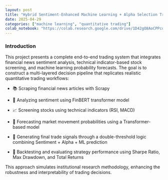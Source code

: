 ```yaml
---
layout: post
title: "Hybrid Sentiment-Enhanced Machine Learning + Alpha Selection Trading Pipeline"
date: 2025-04-29
categories: ["machine learning", "quantitative trading"]
colab_notebook: "https://colab.research.google.com/drive/1D42gO8AoCPPcdY56My-kk5NNuD38S23q?usp=sharing"
---
```

### Introduction
This project presents a complete end-to-end trading system that integrates financial news sentiment analysis, technical indicator-based stock screening, and machine learning probability forecasts.
The goal is to construct a multi-layered decision pipeline that replicates realistic quantitative trading workflows:

* 📚 Scraping financial news articles with Scrapy

* 💬 Analyzing sentiment using FinBERT transformer model

* 📈 Screening stocks using technical indicators (RSI, MACD)

* 🤖 Forecasting market movement probabilities using a Transformer-based model

* 🎯 Generating final trade signals through a double-threshold logic combining Sentiment + Alpha + ML prediction

* 🔄 Backtesting and evaluating strategy performance using Sharpe Ratio, Max Drawdown, and Total Returns

This approach simulates institutional research methodology, enhancing the robustness and interpretability of trading decisions.
